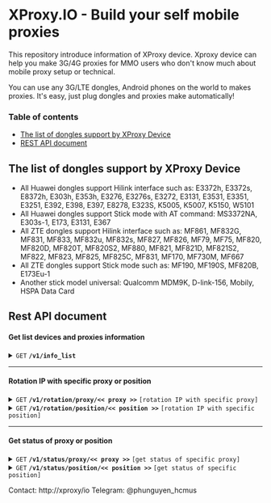 
# XProxy.IO - Build your self mobile proxies

This repository introduce information of XProxy device. Xproxy device can help you make 3G/4G proxies for MMO users who don't know much about mobile proxy setup or technical.

You can use any 3G/LTE dongles, Android phones on the world to makes proxies. It's easy, just plug dongles and proxies make automatically!


### Table of contents

  * [The list of dongles support by XProxy Device ](#the-list-of-dongles-support-by-xproxy-device)
  * [REST API document](#rest-api-document)
 
## The list of dongles support by XProxy Device
- All Huawei dongles support Hilink interface such as: E3372h, E3372s, E8372h, E303h, E353h, E3276, E3276s, E3272, E3131, E3531, E3351, E3251, E392, E398, E397, E8278, E323S, K5005, K5007, K5150, W5101
- All Huawei dongles support Stick mode with AT command: MS3372NA, E303s-1, E173, E3131, E367
- All ZTE dongles support Hilink interface such as: MF861, MF832G, MF831, MF833, MF832u, MF832s, MF827, MF826, MF79, MF75, MF820, MF820D, MF820T, MF820S2, MF880, MF821, MF821D, MF821S2, MF822, MF823, MF825, MF825C, MF831, MF170, MF730M, MF667
- All ZTE dongles support Stick mode such as: MF190, MF190S, MF820B, E173Eu-1
- Another stick model universal: Qualcomm MDM9K, D-link-156, Mobily, HSPA Data Card

## Rest API document

#### Get list devices and proxies information

<details>
 <summary><code>GET</code> <code><b>/v1/info_list</b></code> </summary>

##### Parameters

> | name      |  type     | data type               | description                                                           |
> |-----------|-----------|-------------------------|-----------------------------------------------------------------------|
> | page      |  optional | integer                 | A number of current page to fetch info                                |
> | limit     |  optional | integer                 | A number of items to get per page                                     |


##### Responses

<details>
  <summary>Click to expand</summary>
  
```javascript
{
  "status: True,
  "data": [
    {
      "position": 1,
      "host": "192.168.177.133",
      "proxy_port": 4201,
      "proxy_port_v6": 6201,
      "socks5_port": 5201,
      "socks5_port_ipv6": 7201,
      "public_ip": "171.255.118.95",
      "public_ip_ipv6": null,
      "last_rotation": null,
      "last_updated_ip": 1623331226.473283,
      "device_manufacture": "HW-Hilink",
      "device_imei": "866785034707108",
      "device_number": "11",
      "device_ip": "192.168.11.1",
      "device_rebooting": false,
      "device_resetting": false,
      "device_extra_info": {
        "rssi_info": "N/A",
        "name": "E3372",
        "serial": "Y4Q7S19510000205",
        "imei": "866785034707108",
        "imsi": "452040320937808",
        "wan": "undefined",
        "connected": true,
        "network_mode": "LTE_4G",
        "sim_live": true,
        "signal_strength": "5",
        "swver": "22.333.63.00.143",
        "hwver": "CL2E3372HM",
        "provider_id": "45204",
        "provider": "Viettel"
      }
    },
    {
      "position": 2,
      "host": "192.168.177.133",
      "proxy_port": 4202,
      "proxy_port_v6": 6202,
      "socks5_port": 5202,
      "socks5_port_ipv6": 7202,
      "public_ip": "103.199.70.155",
      "public_ip_ipv6": "2402:9d80:38a:dda0:c0e:ee4:933:907",
      "last_rotation": 1623330956.916284,
      "last_updated_ip": 1623331189.96525,
      "device_manufacture": "XProxy-Hilink",
      "device_imei": "869383054786694",
      "device_number": "1",
      "device_ip": "192.168.1.1",
      "device_rebooting": false,
      "device_resetting": false,
      "device_extra_info": {
        "connected": true,
        "sim_live": true,
        "signal_strength": 4,
        "network_mode": "4G",
        "name": "XH20",
        "rssi_info": 44,
        "imei": "869383054786694",
        "swver": "1.0",
        "hwver": "1.0",
        "imsi": "8984012002134231827f",
        "provider_id": "Mobifone",
        "provider": "Mobifone"
      }
    }
  ],
  "total": 2
}
```
</details>

##### Example cURL

```javascript
curl -X GET -H "Content-Type: application/json" http://192.168.1.100/api/v1/info_list
```

</details>

------------------------------------------------------------------------------------------

#### Rotation IP with specific proxy or position
 
<details>
<summary><code>GET</code> <code><b>/v1/rotation/proxy/<< proxy >></b></code> <code>[rotation IP with specific proxy]</code> </summary>

##### Parameters

> | name      |  type     | data type               | description                                                                            |
> |-----------|-----------|-------------------------|----------------------------------------------------------------------------------------|
> | proxy     |  required | string                  | A proxy or socks in format <code>ip:port</code> to indicate the device to rotation IP  |

##### Responses

> | field      |   data type    |  description                                                                                              	  |
> |------------|----------------|--------------------------------------------------------------------------------------------------------------|
> | status     |   boolean      |  `True` if sent command successfully, `False` if another reason                                           	  |
> | msg        |   string       |  `slot_not_found` could not find the slot attached with the proxy                                            |
> |            |                |  `modem_disconnected` modem disconnected, could not rotation                                                 |
> |            |                |  `command_sent` sent successfully                                                                            | 

- Send rotation command successfully

```javascript
{
  "status": true,
  "msg": "command_sent"
}
```

- Another status  

```javascript
{
  "status": false,
  "msg": "modem_disconnected"
}
```

##### Example cURL

 > send a command to rotation IP of device for proxy <code>192.168.1.100:4001</code>
 
```javascript
curl -X GET -H "Content-Type: application/json" http://192.168.1.100/api/v1/rotation/192.168.1.100:4001
```

</details>


<details>
<summary><code>GET</code> <code><b>/v1/rotation/position/<< position >></b></code> <code>[rotation IP with specific position]</code> </summary>

##### Parameters

> | name      |  type     | data type               | description                                                                                  |
> |-----------|-----------|-------------------------|----------------------------------------------------------------------------------------------|
> | position  |  required | number                  | A position number of modem in device list from 1 to N	to indicate the device to rotation IP 	|


##### Responses

Same as <i>rotation IP with specific proxy</i>

##### Example cURL

> send a command to rotation IP of modem in position 1
```javascript
curl -X GET -H "Content-Type: application/json" http://192.168.1.100/api/v1/rotation/1
```

</details>


------------------------------------------------------------------------------------------

#### Get status of proxy or position
 
<details>
<summary><code>GET</code> <code><b>/v1/status/proxy/<< proxy >></b></code> <code>[get status of specific proxy]</code> </summary>

##### Parameters

> | name      |  type     | data type               | description                                                                           |
> |-----------|-----------|-------------------------|---------------------------------------------------------------------------------------|
> | proxy     |  required | string                  | A proxy or socks in format <code>ip:port</code> to indicate the device to get status  |

##### Responses

> | field      |   data type    |  description                                                                                              	  |
> |------------|----------------|-----------------------------------------------------------------------------------------------------------------|
> | status     |   boolean      |  `True` if modem ready, `False` if modem busy or offline                                                  	  |
> | msg        |   string       |  `MODEM_READY` when modem normally, `MODEM_NOT_FOUND` when not found modem attached to this position            |
> |            |                |  `MODEM_DISCONNECTED` when modem disconnected, `COLLISION_IP` when modem met collision IP with before rotation  | 

- Modem ready 

```javascript
{
  "status": true,
  "msg": "MODEM_READY"
}
```

- Another status  

```javascript
{
  "status": false,
  "msg": "MODEM_DISCONNECTED"
}
```

##### Example cURL

 > send a command to get status of device for proxy <code>192.168.1.100:4001</code>
 
```javascript
curl -X GET -H "Content-Type: application/json" http://192.168.1.100/api/v1/status/192.168.1.100:4001
```

</details>


<details>
<summary><code>GET</code> <code><b>/v1/status/position/<< position >></b></code> <code>[get status of specific position]</code> </summary>

##### Parameters

> | name      |  type     | data type               | description                                                                           |
> |-----------|-----------|-------------------------|---------------------------------------------------------------------------------------|
> | position  |  required | number                  | A position number of modem in device list from 1 to N								    |


##### Responses

Same as <i>get status of specific proxy</i>

##### Example cURL

 > send a command to get status of device at position 1

```javascript
curl -X GET -H "Content-Type: application/json" http://192.168.1.100/api/v1/status/1
```

</details>


Contact: http://xproxy/io
Telegram: @phunguyen_hcmus
